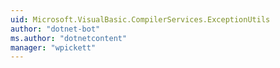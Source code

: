 ```yaml
---
uid: Microsoft.VisualBasic.CompilerServices.ExceptionUtils
author: "dotnet-bot"
ms.author: "dotnetcontent"
manager: "wpickett"
---
```

